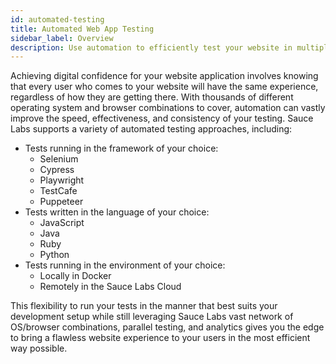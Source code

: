 ```yaml
---
id: automated-testing
title: Automated Web App Testing
sidebar_label: Overview
description: Use automation to efficiently test your website in multiple environments simultaneously.
---
```


Achieving digital confidence for your website application involves knowing that every user who comes to your website will have the same experience, regardless of how they are getting there. With thousands of different operating system and browser combinations to cover, automation can vastly improve the speed, effectiveness, and consistency of your testing. Sauce Labs supports a variety of automated testing approaches, including:

*  Tests running in the framework of your choice:
    * Selenium
    * Cypress
    * Playwright
    * TestCafe
    * Puppeteer
* Tests written in the language of your choice:
    * JavaScript
    * Java
    * Ruby
    * Python
* Tests running in the environment of your choice:
    * Locally in Docker
    * Remotely in the Sauce Labs Cloud

This flexibility to run your tests in the manner that best suits your development setup while still leveraging Sauce Labs vast network of OS/browser combinations, parallel testing, and analytics gives you the edge to bring a flawless website experience to your users in the most efficient way possible.

 
